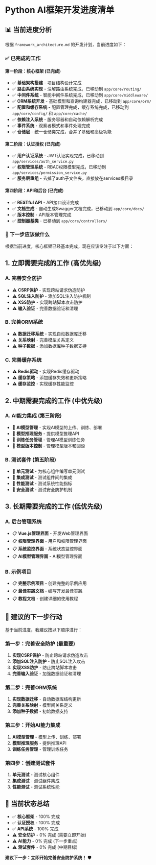 # Python AI框架开发进度清单

## 📊 当前进度分析

根据 `framework_architecture.md` 的开发计划，当前进度如下：

### ✅ 已完成的工作

#### 第一阶段：核心框架 (已完成)
- ✅ **基础架构搭建** - 项目结构设计完成
- ✅ **路由系统实现** - 注解路由系统完成，已移动到 `app/core/routing/`
- ✅ **中间件系统** - 智能中间件系统完成，已移动到 `app/core/middleware/`
- ✅ **ORM系统开发** - 基础模型和查询构建器完成，已移动到 `app/core/orm/`
- ✅ **配置和缓存系统** - 配置管理完成，缓存系统完成，已移动到 `app/core/config/` 和 `app/core/cache/`
- ✅ **依赖注入系统** - 服务容器和自动依赖解析完成
- ✅ **事件系统** - 观察者模式和事件处理完成
- ✅ **仓储层** - 统一仓储类完成，合并了基础和高级功能

#### 第二阶段：认证授权 (已完成)
- ✅ **用户认证系统** - JWT认证实现完成，已移动到 `app/services/auth_service.py`
- ✅ **权限管理系统** - RBAC权限模型完成，已移动到 `app/services/permission_service.py`
- ✅ **服务层重组** - 去掉了auth子文件夹，直接放在services根目录

#### 第四阶段：API和后台 (已完成)
- ✅ **RESTful API** - API接口设计完成
- ✅ **文档生成** - 自动生成Swagger文档完成，已移动到 `app/core/docs/`
- ✅ **版本控制** - API版本管理完成
- ✅ **控制器基类** - 已移动到 `app/core/controllers/`

### 🎯 下一步应该做什么

根据当前进度，核心框架已经基本完成，现在应该专注于以下方面：

## 1. 立即需要完成的工作 (高优先级)

### A. 完善安全防护
- ⚠️ **CSRF保护** - 实现跨站请求伪造防护
- ⚠️ **SQL注入防护** - 添加SQL注入防护机制
- ⚠️ **XSS防护** - 实现跨站脚本攻击防护
- ⚠️ **输入验证** - 完善数据验证和清理

### B. 完善ORM系统
- ⚠️ **数据迁移系统** - 实现自动数据库迁移
- ⚠️ **关系映射** - 完善模型关系定义
- ⚠️ **种子数据** - 添加数据库种子数据支持

### C. 完善缓存系统
- ⚠️ **Redis驱动** - 实现Redis缓存驱动
- ⚠️ **缓存策略** - 添加缓存失效和更新策略
- ⚠️ **缓存监控** - 实现缓存性能监控

## 2. 中期需要完成的工作 (中优先级)

### A. AI能力集成 (第三阶段)
- 🔄 **AI模型管理** - 实现AI模型的上传、训练、部署
- 🔄 **模型推理服务** - 提供模型推理API
- 🔄 **训练任务管理** - 管理AI模型训练任务
- 🔄 **模型版本控制** - 管理模型版本和回滚

### B. 测试套件 (第五阶段)
- 🔄 **单元测试** - 为核心组件编写单元测试
- 🔄 **集成测试** - 测试组件间的集成
- 🔄 **性能测试** - 测试系统性能指标
- 🔄 **安全测试** - 测试安全防护机制

## 3. 长期需要完成的工作 (低优先级)

### A. 后台管理系统
- 📋 **Vue.js管理界面** - 开发Web管理界面
- 📋 **权限管理界面** - 用户和权限管理界面
- 📋 **系统监控界面** - 系统状态监控界面
- 📋 **AI模型管理界面** - AI模型管理界面

### B. 示例项目
- 📋 **完整示例项目** - 创建完整的示例应用
- 📋 **最佳实践文档** - 编写开发最佳实践
- 📋 **教程文档** - 创建详细的使用教程

## 🚀 建议的下一步行动

基于当前进度，我建议按以下顺序进行：

### 第一步：完善安全防护 (最重要)
1. **实现CSRF保护** - 防止跨站请求伪造攻击
2. **添加SQL注入防护** - 防止SQL注入攻击
3. **实现XSS防护** - 防止跨站脚本攻击
4. **完善输入验证** - 加强数据验证和清理

### 第二步：完善ORM系统
1. **实现数据迁移** - 自动数据库结构更新
2. **完善关系映射** - 模型间关系定义
3. **添加种子数据** - 初始数据支持

### 第三步：开始AI能力集成
1. **AI模型管理** - 模型上传、训练、部署
2. **模型推理服务** - 提供推理API
3. **训练任务管理** - 管理训练任务

### 第四步：创建测试套件
1. **单元测试** - 测试核心组件
2. **集成测试** - 测试组件集成
3. **性能测试** - 测试系统性能

## 🎯 当前状态总结

- ✅ **核心框架** - 100% 完成
- ✅ **认证授权** - 100% 完成  
- ✅ **API系统** - 100% 完成
- ⚠️ **安全防护** - 0% 完成 (需要立即开始)
- ⚠️ **AI能力** - 0% 完成 (下一步重点)
- ⚠️ **测试套件** - 0% 完成 (中期目标)

**建议下一步：立即开始完善安全防护系统！** 🛡️